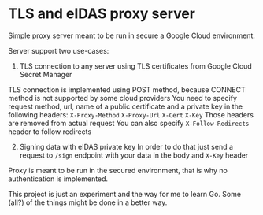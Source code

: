 # TLS and eIDAS proxy server

Simple proxy server meant to be run in secure a Google Cloud environment.

Server support two use-cases:
1. TLS connection to any server using TLS certificates from Google Cloud Secret Manager

TLS connection is implemented using POST method, because CONNECT method is not supported by some cloud providers
You need to specify request method, url, name of a public certificate and a private key in the following headers:
`X-Proxy-Method`
`X-Proxy-Url`
`X-Cert`
`X-Key`
Those headers are removed from actual request
You can also specify `X-Follow-Redirects` header to follow redirects


2. Signing data with eIDAS private key
In order to do that just send a request to `/sign` endpoint with your data in the body and `X-Key` header

Proxy is meant to be run in the secured environment, that is why no authentication is implemented.

This project is just an experiment and the way for me to learn Go. Some (all?) of the things might be done in a better way.